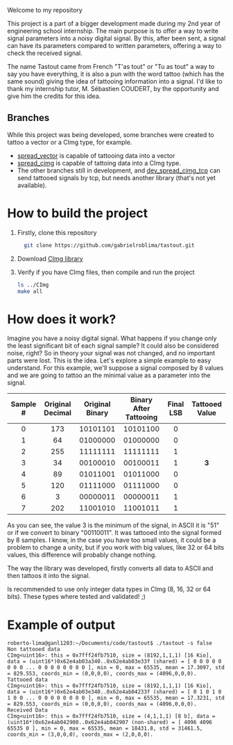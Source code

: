 Welcome to my repository

This project is a part of a bigger development made during my 2nd year of engineering school internship. The main purpose is to offer a way to write signal parameters into a noisy digital signal. By this, after been sent, a signal can have its parameters compared to written parameters, offering a way to check the received signal.

The name Tastout came from French "T'as tout" or "Tu as tout" a way to say you have everything, it is also a pun with the word tattoo (which has the same sound) giving the idea of tattooing information into a signal.
I'd like to thank my internship tutor, M. Sébastien COUDERT, by the opportunity and give him the credits for this idea. 

## Branches

While this project was being developed, some branches were created to tattoo a vector or a CImg type, for example.
- [spread_vector](https://github.com/gabrielroblima/tastout/tree/spread_cimg) is capable of tattooing data into a vector
- [spread_cimg](https://github.com/gabrielroblima/tastout/tree/spread_vector) is capable of tattoing data into a CImg type.
- The other branches still in development, and [dev_spread_cimg_tcp](https://github.com/gabrielroblima/tastout/tree/dev_spread_cimg_tcp) can send tattooed signals by tcp, but needs another library (that's not yet available).


# How to build the project

1. Firstly, clone this repository
   ```bash
     git clone https://github.com/gabrielroblima/tastout.git 
   ```
2. Download <a href="https://www.openai.com" target="_blank">CImg library</a>

3. Verify if you have CImg files, then compile and run the project
   ```bash
   ls ../CImg
   make all
   ```

# How does it work?

Imagine you have a noisy digital signal. What happens if you change only the least significant bit of each signal sample? It could also be considered noise, right? So in theory your signal was not changed, and no important parts were lost. This is the idea. Let's explore a simple example to easy understand. For this example, we'll suppose a signal composed by 8 values and we are going to tattoo an the minimal value as a parameter into the signal.

| Sample # | Original Decimal | Original Binary | Binary After Tattooing | Final LSB | Tattooed Value |
|:-------:|:----------------:|:----------------:|:----------------------:|:---------:|:---------------:|
|   0     |       173        |     10101101     |       10101100         |     0     |                 |
|   1     |        64        |     01000000     |       01000000         |     0     |                 |
|   2     |       255        |     11111111     |       11111111         |     1     |                 |
|   3     |        34        |     00100010     |       00100011         |     1     |       **3**     |
|   4     |        89        |     01011001     |       01011000         |     0     |                 |
|   5     |       120        |     01111000     |       01111000         |     0     |                 |
|   6     |         3        |     00000011     |       00000011         |     1     |                 |
|   7     |       202        |     11001010     |       11001011         |     1     |                 |

As you can see, the value 3 is the minimum of the signal, in ASCII it is "51" or if we convert to binary "00110011". It was tattooed into the signal formed by 8 samples. I know, in the case you have too small values, it could be a problem to change a unity, but if you work with big values, like 32 or 64 bits values, this difference will probably change nothing.

The way the library was developed, firstly converts all data to ASCII and then tattoos it into the signal.

Is recommended to use only integer data types in CImg (8, 16, 32 or 64 bits). These types where tested and validated! ;)

# Example of output
~~~{ .bash}
roberto-lima@ganl1203:~/Documents/code/tastout$ ./tastout -s false
Non tattooed data
CImg<uint16>: this = 0x7fff24fb7510, size = (8192,1,1,1) [16 Kio], data = (uint16*)0x62e4ab03a340..0x62e4ab03e33f (shared) = [ 0 0 0 0 0 0 0 0 ... 0 0 0 0 0 0 0 0 ], min = 0, max = 65535, mean = 17.3097, std = 829.553, coords_min = (0,0,0,0), coords_max = (4096,0,0,0).
Tattooed data
CImg<uint16>: this = 0x7fff24fb7510, size = (8192,1,1,1) [16 Kio], data = (uint16*)0x62e4ab03e340..0x62e4ab04233f (shared) = [ 0 1 0 1 0 1 0 0 ... 0 0 0 0 0 0 0 0 ], min = 0, max = 65535, mean = 17.3231, std = 829.553, coords_min = (0,0,0,0), coords_max = (4096,0,0,0).
Received Data
CImg<uint16>: this = 0x7fff24fb7510, size = (4,1,1,1) [8 b], data = (uint16*)0x62e4ab042900..0x62e4ab042907 (non-shared) = [ 4096 4096 65535 0 ], min = 0, max = 65535, mean = 18431.8, std = 31461.5, coords_min = (3,0,0,0), coords_max = (2,0,0,0).

